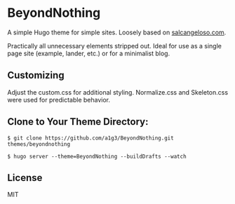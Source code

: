 # BeyondNothing

A simple Hugo theme for simple sites. Loosely based on [salcangeloso.com](https://salcangeloso.com).

Practically all unnecessary elements stripped out. Ideal for use as a single page site (example, lander, etc.) or for a minimalist blog.

## Customizing

Adjust the custom.css for additional styling. Normalize.css and Skeleton.css were used for predictable behavior.

## Clone to Your Theme Directory:

	$ git clone https://github.com/a1g3/BeyondNothing.git themes/beyondnothing
    
	$ hugo server --theme=BeyondNothing --buildDrafts --watch
    
## License

MIT
